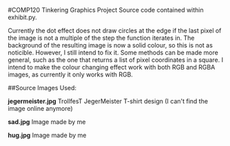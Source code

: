 #COMP120 Tinkering Graphics Project
Source code contained within exhibit.py.

Currently the dot effect does not draw circles at the edge if the last pixel of the image is not a multiple of the step the function iterates in. The background of the resulting image is now a solid colour, so this is not as noticible. However, I still intend to fix it. 
Some methods can be made more general, such as the one that returns a list of pixel coordinates in a square.
I intend to make the colour changing effect work with both RGB and RGBA images, as currently it only works with RGB.

##Source Images Used:

**jegermeister.jpg** TrollfesT JegerMeister T-shirt design (I can't find the image online anymore)

**sad.jpg** Image made by me

**hug.jpg** Image made by me
